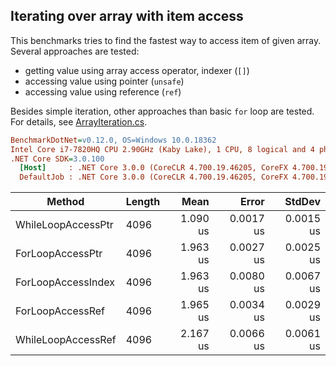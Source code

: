 ﻿## Iterating over array with item access

This benchmarks tries to find the fastest way to access item of given array.
Several approaches are tested:

- getting value using array access operator, indexer (`[]`)
- accessing value using pointer (`unsafe`)
- accessing value using reference (`ref`)

Besides simple iteration, other approaches than basic `for` loop are tested.
For details, see [ArrayIteration.cs](./ArrayIteration.cs).

``` ini
BenchmarkDotNet=v0.12.0, OS=Windows 10.0.18362
Intel Core i7-7820HQ CPU 2.90GHz (Kaby Lake), 1 CPU, 8 logical and 4 physical cores
.NET Core SDK=3.0.100
  [Host]     : .NET Core 3.0.0 (CoreCLR 4.700.19.46205, CoreFX 4.700.19.46214), X64 RyuJIT
  DefaultJob : .NET Core 3.0.0 (CoreCLR 4.700.19.46205, CoreFX 4.700.19.46214), X64 RyuJIT
```
|             Method | Length |     Mean |     Error |    StdDev |
|------------------- |------- |---------:|----------:|----------:|
| WhileLoopAccessPtr |   4096 | 1.090 us | 0.0017 us | 0.0015 us |
|   ForLoopAccessPtr |   4096 | 1.963 us | 0.0027 us | 0.0025 us |
| ForLoopAccessIndex |   4096 | 1.963 us | 0.0080 us | 0.0067 us |
|   ForLoopAccessRef |   4096 | 1.965 us | 0.0034 us | 0.0029 us |
| WhileLoopAccessRef |   4096 | 2.167 us | 0.0066 us | 0.0061 us |
